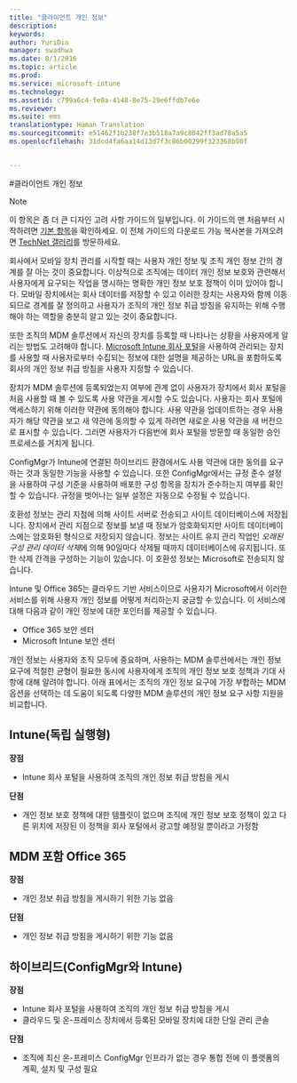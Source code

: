 ```yaml
---
title: "클라이언트 개인 정보"
description: 
keywords: 
author: YuriDio
manager: swadhwa
ms.date: 8/1/2016
ms.topic: article
ms.prod: 
ms.service: microsoft-intune
ms.technology: 
ms.assetid: c799a6c4-fe0a-4148-8e75-29e6ffdb7e6e
ms.reviewer: 
ms.suite: ems
translationtype: Human Translation
ms.sourcegitcommit: e51462f1b238f7e3b518a7a9c8042ff3ad78a5a5
ms.openlocfilehash: 31dcd4fa6aa14d13d7f3c86b00299f323368b50f


---
```


#클라이언트 개인 정보

>[!NOTE]
>이 항목은 좀 더 큰 디자인 고려 사항 가이드의 일부입니다. 이 가이드의 맨 처음부터 시작하려면 [기본 항목](mdm-design-considerations-guide.md)을 확인하세요. 이 전체 가이드의 다운로드 가능 복사본을 가져오려면 [TechNet 갤러리](https://gallery.technet.microsoft.com/Mobile-Device-Management-7d401582)를 방문하세요.

회사에서 모바일 장치 관리를 시작할 때는 사용자 개인 정보 및 조직 개인 정보 간의 경계를 잘 아는 것이 중요합니다. 이상적으로 조직에는 데이터 개인 정보 보호와 관련해서 사용자에게 요구되는 작업을 명시하는 명확한 개인 정보 보호 정책이 이미 있어야 합니다. 모바일 장치에서는 회사 데이터를 저장할 수 있고 이러한 장치는 사용자와 함께 이동되므로 경계를 잘 정의하고 사용자가 조직의 개인 정보 취급 방침을 유지하는 위해 수행해야 하는 역할을 충분히 알고 있는 것이 중요합니다.
  
또한 조직의 MDM 솔루션에서 자신의 장치를 등록할 때 나타나는 상황을 사용자에게 알리는 방법도 고려해야 합니다. [Microsoft Intune 회사 포털](https://technet.microsoft.com/library/dn646957.aspx)을 사용하여 관리되는 장치를 사용할 때 사용자로부터 수집되는 정보에 대한 설명을 제공하는 URL을 포함하도록 회사의 개인 정보 취급 방침을 사용자 지정할 수 있습니다.
 
장치가 MDM 솔루션에 등록되었는지 여부에 관계 없이 사용자가 장치에서 회사 포털을 처음 사용할 때 볼 수 있도록 사용 약관을 게시할 수도 있습니다. 사용자는 회사 포털에 액세스하기 위해 이러한 약관에 동의해야 합니다. 사용 약관을 업데이트하는 경우 사용자가 해당 약관을 보고 새 약관에 동의할 수 있게 하려면 새로운 사용 약관을 새 버전으로 표시할 수 있습니다. 그러면 사용자가 다음번에 회사 포털을 방문할 때 동일한 승인 프로세스를 거치게 됩니다. 

ConfigMgr가 Intune에 연결된 하이브리드 환경에서도 사용 약관에 대한 동의를 요구하는 것과 동일한 기능을 사용할 수 있습니다. 또한 ConfigMgr에서는 규정 준수 설정을 사용하여 구성 기준을 사용하여 배포한 구성 항목을 장치가 준수하는지 여부를 확인할 수 있습니다. 규정을 벗어나는 일부 설정은 자동으로 수정될 수 있습니다. 

호환성 정보는 관리 지점에 의해 사이트 서버로 전송되고 사이트 데이터베이스에 저장됩니다. 장치에서 관리 지점으로 정보를 보낼 때 정보가 암호화되지만 사이트 데이터베이스에는 암호화된 형식으로 저장되지 않습니다. 정보는 사이트 유지 관리 작업인 *오래된 구성 관리 데이터 삭제*에 의해 90일마다 삭제될 때까지 데이터베이스에 유지됩니다.  또한 삭제 간격을 구성하는 기능이 있습니다. 이 호환성 정보는 Microsoft로 전송되지 않습니다.

Intune 및 Office 365는 클라우드 기반 서비스이므로 사용자가 Microsoft에서 이러한 서비스를 위해 사용자 개인 정보를 어떻게 처리하는지 궁금할 수 있습니다. 이 서비스에 대해 다음과 같이 개인 정보에 대한 포인터를 제공할 수 있습니다.

- Office 365 보안 센터
- Microsoft Intune 보안 센터

개인 정보는 사용자와 조직 모두에 중요하며, 사용하는 MDM 솔루션에서는 개인 정보 요구에 적절한 균형이 필요한 동시에 사용자에게 조직의 개인 정보 보호 정책과 기대 사항에 대해 알려야 합니다. 아래 표에서는 조직의 개인 정보 요구에 가장 부합하는 MDM 옵션을 선택하는 데 도움이 되도록 다양한 MDM 솔루션의 개인 정보 요구 사항 지원을 비교합니다.

## Intune(독립 실행형)

**장점**

- Intune 회사 포털을 사용하여 조직의 개인 정보 취급 방침을 게시

**단점**

- 개인 정보 보호 정책에 대한 템플릿이 없으며 조직에 개인 정보 보호 정책이 있고 다른 위치에 저장된 이 정책을 회사 포털에서 광고할 예정일 뿐이라고 가정함

## MDM 포함 Office 365

**장점**

- 개인 정보 취급 방침을 게시하기 위한 기능 없음

**단점**

- 개인 정보 취급 방침을 게시하기 위한 기능 없음

## 하이브리드(ConfigMgr와 Intune)

**장점**

- Intune 회사 포털을 사용하여 조직의 개인 정보 취급 방침을 게시
- 클라우드 및 온-프레미스 장치에서 등록된 모바일 장치에 대한 단일 관리 콘솔

**단점**

- 조직에 최신 온-프레미스 ConfigMgr 인프라가 없는 경우 통합 전에 이 플랫폼의 계획, 설치 및 구성 필요




<!--HONumber=Aug16_HO1-->


